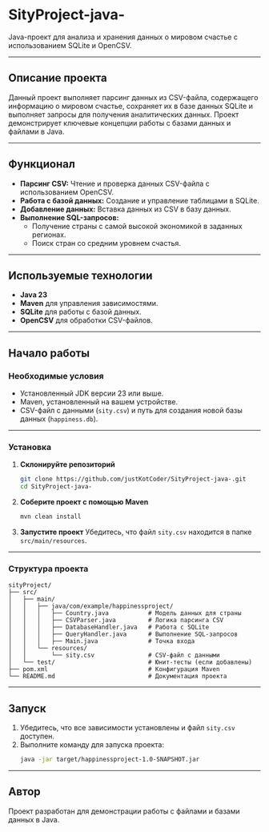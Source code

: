 
# SityProject-java-

Java-проект для анализа и хранения данных о мировом счастье с использованием SQLite и OpenCSV.

---

## Описание проекта

Данный проект выполняет парсинг данных из CSV-файла, содержащего информацию о мировом счастье, сохраняет их в базе данных SQLite и выполняет запросы для получения аналитических данных. Проект демонстрирует ключевые концепции работы с базами данных и файлами в Java.

---

## Функционал

- **Парсинг CSV:** Чтение и проверка данных CSV-файла с использованием OpenCSV.
- **Работа с базой данных:** Создание и управление таблицами в SQLite.
- **Добавление данных:** Вставка данных из CSV в базу данных.
- **Выполнение SQL-запросов:** 
  - Получение страны с самой высокой экономикой в заданных регионах.
  - Поиск стран со средним уровнем счастья.

---

## Используемые технологии

- **Java 23**  
- **Maven** для управления зависимостями.  
- **SQLite** для работы с базой данных.  
- **OpenCSV** для обработки CSV-файлов.  

---

## Начало работы

### Необходимые условия

- Установленный JDK версии 23 или выше.
- Maven, установленный на вашем устройстве.
- CSV-файл с данными (`sity.csv`) и путь для создания новой базы данных (`happiness.db`).

---

### Установка

1. **Склонируйте репозиторий**
   ```bash
   git clone https://github.com/justKotCoder/SityProject-java-.git
   cd SityProject-java-
   ```

2. **Соберите проект с помощью Maven**
   ```bash
   mvn clean install
   ```

3. **Запустите проект**
   Убедитесь, что файл `sity.csv` находится в папке `src/main/resources`.

---

### Структура проекта

```plaintext
sityProject/
├── src/
│   ├── main/
│   │   ├── java/com/example/happinessproject/
│   │   │   ├── Country.java           # Модель данных для страны
│   │   │   ├── CSVParser.java         # Логика парсинга CSV
│   │   │   ├── DatabaseHandler.java   # Работа с SQLite
│   │   │   ├── QueryHandler.java      # Выполнение SQL-запросов
│   │   │   ├── Main.java              # Точка входа
│   │   └── resources/
│   │       └── sity.csv               # CSV-файл с данными
│   └── test/                          # Юнит-тесты (если добавлены)
├── pom.xml                            # Конфигурация Maven
└── README.md                          # Документация проекта
```

---

## Запуск

1. Убедитесь, что все зависимости установлены и файл `sity.csv` доступен.
2. Выполните команду для запуска проекта:
   ```bash
   java -jar target/happinessproject-1.0-SNAPSHOT.jar
   ```

---

## Автор

Проект разработан для демонстрации работы с файлами и базами данных в Java.
